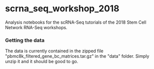 # scrna_seq_workshop_2018
Analysis notebooks for the scRNA-Seq tutorials of the 2018 Stem Cell Network RNA-Seq workshops.

### Getting the data
The data is currently contained in the zipped file "pbmc8k_filtered_gene_bc_matrices.tar.gz" in the "data" folder. Simply unzip it and it should be good to go.